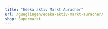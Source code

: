 ```yaml
---
title: "Edeka aktiv Markt Auracher"
url: /gueglingen/edeka-aktiv-markt-auracher/
shop: Supermarkt
---
```

